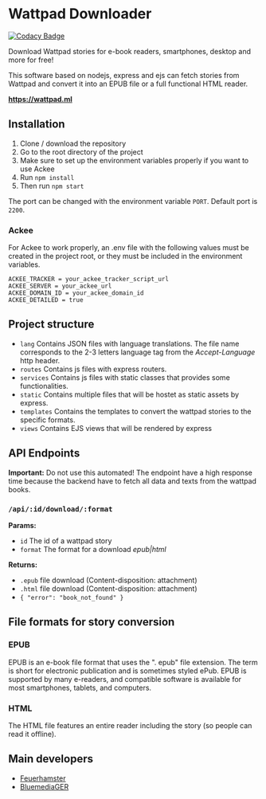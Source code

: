 # Wattpad Downloader
[![Codacy Badge](https://app.codacy.com/project/badge/Grade/d96cbab4794140b8af375d85fcf5d524)](https://www.codacy.com/gh/Feuerhamster/wattpad-downloader/dashboard?utm_source=github.com&amp;utm_medium=referral&amp;utm_content=Feuerhamster/wattpad-downloader&amp;utm_campaign=Badge_Grade)

Download Wattpad stories for e-book readers, smartphones, desktop and more for free!

This software based on nodejs, express and ejs can fetch stories from Wattpad and convert it into an EPUB file or a full functional HTML reader.

**https://wattpad.ml**

## Installation
1. Clone / download the repository
2. Go to the root directory of the project
3. Make sure to set up the environment variables properly if you want to use Ackee
4. Run `npm install`
5. Then run `npm start`

The port can be changed with the environment variable `PORT`.
Default port is `2200`.

### Ackee
For Ackee to work properly, an .env file with the following values must be created in the project root, or they must be included in the environment variables.

```dotenv
ACKEE_TRACKER = your_ackee_tracker_script_url
ACKEE_SERVER = your_ackee_url
ACKEE_DOMAIN_ID = your_ackee_domain_id
ACKEE_DETAILED = true
```

## Project structure
- `lang` Contains JSON files with language translations. The file name corresponds to the 2-3 letters language tag from the *Accept-Language* http header.
- `routes` Contains js files with express routers.
- `services` Contains js files with static classes that provides some functionalities.
- `static` Contains multiple files that will be hostet as static assets by express.
- `templates` Contains the templates to convert the wattpad stories to the specific formats.
- `views` Contains EJS views that will be rendered by express

## API Endpoints
**Important:** Do not use this automated! The endpoint have a high response time because the backend have to fetch all data and texts from the wattpad books.

### `/api/:id/download/:format`
**Params:**
- `id` The id of a wattpad story
- `format` The format for a download *epub|html*

**Returns:**
- `.epub` file download (Content-disposition: attachment)
- `.html` file download (Content-disposition: attachment)
- `{ "error": "book_not_found" }`

## File formats for story conversion

### EPUB
EPUB is an e-book file format that uses the ". epub" file extension.
The term is short for electronic publication and is sometimes styled ePub.
EPUB is supported by many e-readers, and compatible software is available for most smartphones, tablets, and computers.

### HTML
The HTML file features an entire reader including the story (so people can read it offline).

## Main developers
- [Feuerhamster](https://guthub.com/Feuerhamster)
- [BluemediaGER](https://github.com/BluemediaGER)

